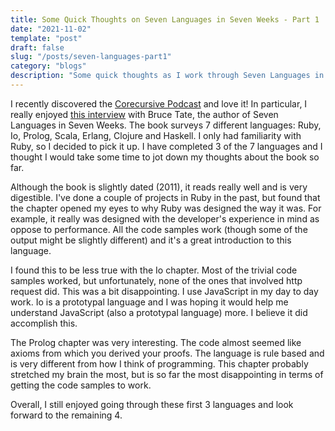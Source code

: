 ```yaml
---
title: Some Quick Thoughts on Seven Languages in Seven Weeks - Part 1
date: "2021-11-02"
template: "post"
draft: false
slug: "/posts/seven-languages-part1"
category: "blogs"
description: "Some quick thoughts as I work through Seven Languages in Seven Weeks by Bruce Tate."
---
```

I recently discovered the [Corecursive Podcast](https://corecursive.com/) and love it!  In particular, I really enjoyed [this interview](https://corecursive.com/051-bruce-tate-language-learning/) with
Bruce Tate, the author of Seven Languages in Seven Weeks.  The book surveys 7 different languages: Ruby, Io, Prolog, Scala, Erlang, Clojure and Haskell.  I only had familiarity with Ruby, so I decided to pick it up. I have completed 3 of the 7 languages and I thought I would take some time
to jot down my thoughts about the book so far.

Although the book is slightly dated (2011), it reads really well and is very digestible.  I've done a couple of projects in Ruby in the past, but found that the chapter opened my eyes to why Ruby was designed the way it was.  For example, it really was designed with the developer's experience in mind as oppose to performance.  All the code samples work (though some of the output might be slightly different) and it's a great introduction to this language.

I found this to be less true with the Io chapter.  Most of the trivial code samples worked, but unfortunately, none of the ones that involved http request did.  This was a bit disappointing.  I use JavaScript in my day to day work.  Io is a prototypal language and I was hoping it would help me understand JavaScript (also a prototypal language) more.  I believe it did accomplish this.

The Prolog chapter was very interesting. The code almost seemed like axioms from which you derived your proofs.  The language is rule based and is very different from how I think of programming.  This chapter probably stretched my brain the most, but is so far the most disappointing in terms of getting the code samples to work.  

Overall, I still enjoyed going through these first 3 languages and look forward to the remaining 4.
